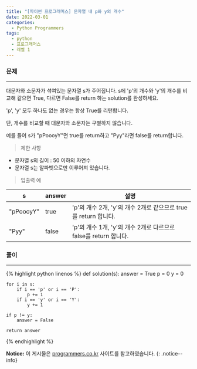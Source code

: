```yaml
---
title: "[파이썬 프로그래머스] 문자열 내 p와 y의 개수"
date: 2022-03-01
categories:
  - Python Programmers
tags:
  - python
  - 프로그래머스
  - 레벨 1
---
```


### 문제

---

대문자와 소문자가 섞여있는 문자열 s가 주어집니다. s에 'p'의 개수와 'y'의 개수를 비교해 같으면 True, 다르면 False를 return 하는 solution를 완성하세요.

'p', 'y' 모두 하나도 없는 경우는 항상 True를 리턴합니다.

단, 개수를 비교할 때 대문자와 소문자는 구별하지 않습니다.

예를 들어 s가 "pPoooyY"면 true를 return하고 "Pyy"라면 false를 return합니다.

> 제한 사항

- 문자열 s의 길이 : 50 이하의 자연수
- 문자열 s는 알파벳으로만 이루어져 있습니다.

> 입출력 예

s | answer | 설명
--- | --- | ---
"pPoooyY" | true | 'p'의 개수 2개, 'y'의 개수 2개로 같으므로 true를 return 합니다.
"Pyy" | false | 'p'의 개수 1개, 'y'의 개수 2개로 다르므로 false를 return 합니다.

### 풀이

---

{% highlight python linenos %}
def solution(s):
    answer = True
    p = 0
    y = 0
    
    for i in s:
        if i == 'p' or i == 'P':
            p += 1
        if i == 'y' or i == 'Y':
            y += 1
    
    if p != y:
        answer = False

    return answer
{% endhighlight %}

**Notice:** 이 게시물은 [programmers.co.kr](https://programmers.co.kr/learn/courses/30/lessons/12916) 사이트를 참고하였습니다.
{: .notice--info}
